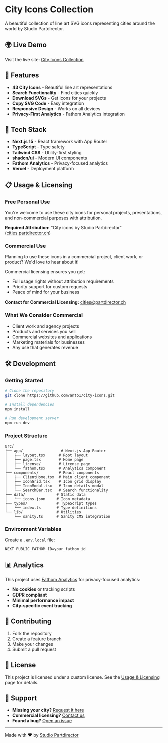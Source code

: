 # City Icons Collection

A beautiful collection of line art SVG icons representing cities around the world by Studio Partdirector.

## 🌍 Live Demo

Visit the live site: [City Icons Collection](https://cities.partdirector.ch)

## 🎨 Features

- **43 City Icons** - Beautiful line art representations
- **Search Functionality** - Find cities quickly
- **Download SVGs** - Get icons for your projects
- **Copy SVG Code** - Easy integration
- **Responsive Design** - Works on all devices
- **Privacy-First Analytics** - Fathom Analytics integration

## 🚀 Tech Stack

- **Next.js 15** - React framework with App Router
- **TypeScript** - Type safety
- **Tailwind CSS** - Utility-first styling
- **shadcn/ui** - Modern UI components
- **Fathom Analytics** - Privacy-focused analytics
- **Vercel** - Deployment platform

## 📋 Usage & Licensing

### Free Personal Use

You're welcome to use these city icons for personal projects, presentations, and non-commercial purposes with attribution.

**Required Attribution:**
"City icons by Studio Partdirector" ([cities.partdirector.ch](https://cities.partdirector.ch))

### Commercial Use

Planning to use these icons in a commercial project, client work, or product? We'd love to hear about it!

Commercial licensing ensures you get:
- Full usage rights without attribution requirements
- Priority support for custom requests
- Peace of mind for your business

**Contact for Commercial Licensing:**
[cities@partdirector.ch](mailto:cities@partdirector.ch)

### What We Consider Commercial

- Client work and agency projects
- Products and services you sell
- Commercial websites and applications
- Marketing materials for businesses
- Any use that generates revenue

## 🛠️ Development

### Getting Started

```bash
# Clone the repository
git clone https://github.com/anto1/city-icons.git

# Install dependencies
npm install

# Run development server
npm run dev
```

### Project Structure

```
src/
├── app/                 # Next.js App Router
│   ├── layout.tsx      # Root layout
│   ├── page.tsx        # Home page
│   ├── license/        # License page
│   └── fathom.tsx      # Analytics component
├── components/         # React components
│   ├── ClientHome.tsx  # Main client component
│   ├── IconGrid.tsx    # Icon grid display
│   ├── IconModal.tsx   # Icon details modal
│   └── SearchBar.tsx   # Search functionality
├── data/              # Static data
│   └── icons.json     # Icon metadata
├── types/             # TypeScript types
│   └── index.ts       # Type definitions
└── lib/               # Utilities
    └── sanity.ts      # Sanity CMS integration
```

### Environment Variables

Create a `.env.local` file:

```env
NEXT_PUBLIC_FATHOM_ID=your_fathom_id
```

## 📊 Analytics

This project uses [Fathom Analytics](https://usefathom.com/) for privacy-focused analytics:

- **No cookies** or tracking scripts
- **GDPR compliant**
- **Minimal performance impact**
- **City-specific event tracking**

## 🤝 Contributing

1. Fork the repository
2. Create a feature branch
3. Make your changes
4. Submit a pull request

## 📄 License

This project is licensed under a custom license. See the [Usage & Licensing](/license) page for details.

## 🌟 Support

- **Missing your city?** [Request it here](mailto:icons@partdirector.ch)
- **Commercial licensing?** [Contact us](mailto:cities@partdirector.ch)
- **Found a bug?** [Open an issue](https://github.com/anto2s/city-icons/issues)

---

Made with ❤️ by [Studio Partdirector](https://partdirector.ch)
